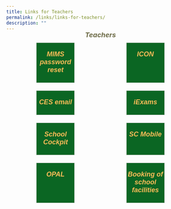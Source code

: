```yaml
---
title: Links for Teachers
permalink: /links/links-for-teachers/
description: ""
---
```

<div style="padding:70px;margin-top:-100px;max-width:100%">
<h5 style="font-weight: bold;margin: 0;color:#6d6b47;font-size:18px;margin-top:15px;text-align:center;" class="header">Teachers</h5>

<div style="display:flex;flex-wrap: wrap; justify-content: space-between;">
	
<div style="flex: 1;border: 1px solid #ccc; padding: 0px; display: flex; flex-direction: column;width:100%;gap: 10px;margin: 10px; background-color:white;background-color: #0B6623;flex: 0 0 calc(33.33% - 20px);" class="box"> 
	<div style="flex: 1;" class="content"> 
		<h5 style="text-align:center;"><a href="https://portal.mims.moe.gov.sg/" style="color:#FDBC58;font-family:sans-serif;font-weight:bold;font-size:18px;text-decoration: none;">MIMS password reset</a></h5> 
	</div> 
</div>

<div style="flex: 1;border: 1px solid #ccc; padding: 0px; display: flex; flex-direction: column;width:100%;gap: 10px;margin: 10px; background-color:white;background-color: #0B6623;flex: 0 0 calc(33.33% - 20px);" class="box"> 
	<div style="flex: 1;" class="content"> 
		<h5 style="text-align:center;"><a href="http://icon.moe.edu.sg/" style="color:#FDBC58;font-family:sans-serif;font-weight:bold;font-size:18px;text-decoration: none;">ICON</a></h5>  
	</div> 
</div>

	
<div style="flex: 1;border: 1px solid #ccc; padding: 0px; display: flex; flex-direction: column;width:100%;gap: 10px;margin: 10px; background-color:white;background-color: #0B6623;flex: 0 0 calc(33.33% - 20px);" class="box"> 
	<div style="flex: 1;" class="content"> 
		<h5 style="text-align:center;"><a href="https://schools.gov.sg/owa/" style="color:#FDBC58;font-family:sans-serif;font-weight:bold;font-size:18px;text-decoration: none;">CES email</a></h5>  
	</div> 
</div>

<div style="flex: 1;border: 1px solid #ccc; padding: 0px; display: flex; flex-direction: column;width:100%;gap: 10px;margin: 10px; background-color:white;background-color: #0B6623;flex: 0 0 calc(33.33% - 20px);" class="box"> 
	<div style="flex: 1;" class="content"> 
		<h5 style="text-align:center;"><a href="https://iexams.seab.gov.sg/" style="color:#FDBC58;font-family:sans-serif;font-weight:bold;font-size:18px;text-decoration: none;">iExams</a>  
	</h5></div> 
</div>
	
<div style="flex: 1;border: 1px solid #ccc; padding: 0px; display: flex; flex-direction: column;width:100%;gap: 10px;margin: 10px; background-color:white;background-color: #0B6623;flex: 0 0 calc(33.33% - 20px);" class="box"> 
	<div style="flex: 1;" class="content"> 
		<h5 style="text-align:center;"><a href="https://schoolcockpit.moe.gov.sg/" style="color:#FDBC58;font-family:sans-serif;font-weight:bold;font-size:18px;text-decoration: none;">School Cockpit</a>
		</h5>  
	</div> 
</div>
	
<div style="flex: 1;border: 1px solid #ccc; padding: 0px; display: flex; flex-direction: column;width:100%;gap: 10px;margin: 10px; background-color:white;background-color: #0B6623;flex: 0 0 calc(33.33% - 20px);" class="box">  
	<div style="flex: 1;" class="content"> 
		<h5 style="text-align:center;"><a href="https://scmobile.moe.edu.sg/" style="color:#FDBC58;font-family:sans-serif;font-weight:bold;font-size:18px;text-decoration: none;">SC Mobile</a>
		</h5>  
	</div> 
</div>
	
<div style="flex: 1;border: 1px solid #ccc; padding: 0px; display: flex; flex-direction: column;width:100%;gap: 10px;margin: 10px; background-color:white;background-color: #0B6623;flex: 0 0 calc(33.33% - 20px);" class="box"> 
	<div style="flex: 1;" class="content"> 
		<h5 style="text-align:center;"><a href="https://idm.opal2.moe.edu.sg/" style="color:#FDBC58;font-family:sans-serif;font-weight:bold;font-size:18px;text-decoration: none;">OPAL</a>
		</h5>  
	</div> 
</div>

<div style="flex: 1;border: 1px solid #ccc; padding: 0px; display: flex; flex-direction: column;width:100%;gap: 10px;margin: 10px; background-color:white;background-color: #0B6623;flex: 0 0 calc(33.33% - 20px);" class="box"> 
	<div style="flex: 1;" class="content"> 
		<h5 style="text-align:center;"><a href="https://rbs.avero-tech.com/" style="color:#FDBC58;font-family:sans-serif;font-weight:bold;font-size:18px;text-decoration: none;">Booking of school facilities</a>
		</h5>  
	</div> 
</div>
	
<div style="flex: 1;border: 1px solid #ccc; padding: 0px; display: flex; flex-direction: column;width:100%;gap: 10px;margin: 10px; background-color:white;background-color: white; border:white; flex: 0 0 calc(33.33% - 20px);" class="box"> 
	<div style="flex: 1;" class="content"> 
	</div> 
</div>

</div>
</div>